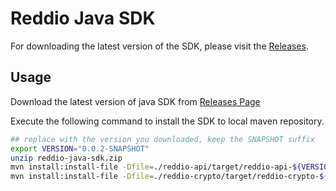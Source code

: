 # Reddio Java SDK

For downloading the latest version of the SDK, please visit the [Releases](https://github.com/reddio-com/reddio-java-sdk/releases).

## Usage

Download the latest version of java SDK from [Releases Page](https://github.com/reddio-com/reddio-java-sdk/releases)

Execute the following command to install the SDK to local maven repository.

```bash
## replace with the version you downloaded, keep the SNAPSHOT suffix
export VERSION="0.0.2-SNAPSHOT" 
unzip reddio-java-sdk.zip
mvn install:install-file -Dfile=./reddio-api/target/reddio-api-${VERSION}.jar -Dsource=./reddio-api/target/reddio-api-${VERSION}-sources.jar -Djavadoc=./reddio-api/target/reddio-api-${VERSION}-javadoc.jar -DgroupId=com.reddio -DartifactId=reddio-api -Dversion=${VERSION} -Dpackaging=jar
mvn install:install-file -Dfile=./reddio-crypto/target/reddio-crypto-${VERSION}.jar -Dsource=./reddio-crypto/target/reddio-crypto-${VERSION}-sources.jar -Djavadoc=./reddio-crypto/target/reddio-crypto-${VERSION}-javadoc.jar -DgroupId=com.reddio -DartifactId=reddio-crypto -Dversion=${VERSION} -Dpackaging=jar
```
